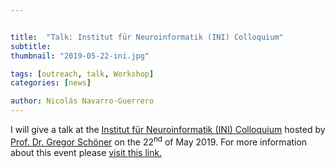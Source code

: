 ```yaml
---


title:  "Talk: Institut für Neuroinformatik (INI) Colloquium"
subtitle: 
thumbnail: "2019-05-22-ini.jpg"

tags: [outreach, talk, Workshop]
categories: [news]

author: Nicolás Navarro-Guerrero
---
```

I will give a talk at the <a href="https://www.ini.rub.de/" target="_blank">Institut für Neuroinformatik (INI) Colloquium</a> hosted by <a href="https://www.ini.rub.de/the_institute/people/gregor-schoner/" target="_blank">Prof. Dr. Gregor Schöner</a> on the 22<sup>nd</sup> of May 2019. For more information about this event please <a href="https://www.ini.rub.de/events/" target="_blank">visit this link.</a>
<!--more-->


